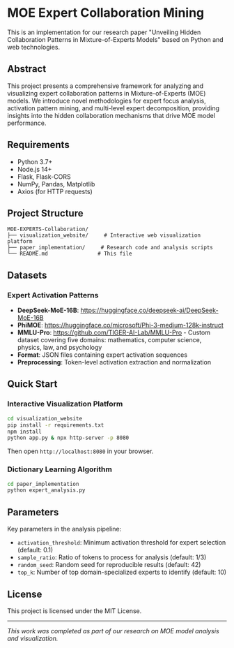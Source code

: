 # MOE Expert Collaboration Mining

This is an implementation for our research paper "Unveiling Hidden Collaboration Patterns in Mixture-of-Experts Models" based on Python and web technologies.

## Abstract

This project presents a comprehensive framework for analyzing and visualizing expert collaboration patterns in Mixture-of-Experts (MOE) models. We introduce novel methodologies for expert focus analysis, activation pattern mining, and multi-level expert decomposition, providing insights into the hidden collaboration mechanisms that drive MOE model performance.

## Requirements

* Python 3.7+
* Node.js 14+
* Flask, Flask-CORS
* NumPy, Pandas, Matplotlib
* Axios (for HTTP requests)

## Project Structure

```
MOE-EXPERTS-Collaboration/
├── visualization_website/     # Interactive web visualization platform
├── paper_implementation/     # Research code and analysis scripts
└── README.md                # This file
```

## Datasets

### Expert Activation Patterns
* **DeepSeek-MoE-16B**: https://huggingface.co/deepseek-ai/DeepSeek-MoE-16B
* **PhiMOE**: https://huggingface.co/microsoft/Phi-3-medium-128k-instruct
* **MMLU-Pro**: https://github.com/TIGER-AI-Lab/MMLU-Pro - Custom dataset covering five domains: mathematics, computer science, physics, law, and psychology
* **Format**: JSON files containing expert activation sequences
* **Preprocessing**: Token-level activation extraction and normalization

## Quick Start

### Interactive Visualization Platform

```bash
cd visualization_website
pip install -r requirements.txt
npm install
python app.py & npx http-server -p 8080
```

Then open `http://localhost:8080` in your browser.

### Dictionary Learning Algorithm

```bash
cd paper_implementation
python expert_analysis.py
```

## Parameters

Key parameters in the analysis pipeline:

* `activation_threshold`: Minimum activation threshold for expert selection (default: 0.1)
* `sample_ratio`: Ratio of tokens to process for analysis (default: 1/3)
* `random_seed`: Random seed for reproducible results (default: 42)
* `top_k`: Number of top domain-specialized experts to identify (default: 10)

## License

This project is licensed under the MIT License.

---

*This work was completed as part of our research on MOE model analysis and visualization.*
